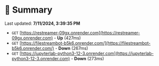 # 📖 Summary
Last updated: **7/11/2024, 3:39:35 PM**

- `GET` [https://restreamer-09gx.onrender.com](https://restreamer-09gx.onrender.com) - **Up** (427ms)
- `GET` [https://filestreambot-b5k6.onrender.com/](https://filestreambot-b5k6.onrender.com/) - **Down** (267ms)
- `GET` [https://jupyterlab-python3-12-3.onrender.com](https://jupyterlab-python3-12-3.onrender.com) - **Down** (273ms)

